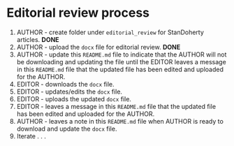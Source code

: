 # Editorial review process

1. AUTHOR - create folder under ``editorial_review`` for StanDoherty articles. **DONE**
1. AUTHOR - upload the ``docx`` file for editorial review. **DONE**
1. AUTHOR - update this ``README.md`` file to indicate that the AUTHOR will not be downloading and updating the file until the EDITOR leaves a message in this ``README.md`` file that the updated file has been edited and uploaded for the AUTHOR.
1. EDITOR - downloads the ``docx`` file.
1. EDITOR - updates/edits the ``docx`` file.
1. EDITOR - uploads the updated ``docx`` file.
1. EDITOR - leaves a message in this ``README.md`` file that the updated file has been edited and uploaded for the AUTHOR.
1. AUTHOR - leaves a note in this ``README.md`` file when AUTHOR is ready to download and update the ``docx`` file.
1. Iterate . . .   
